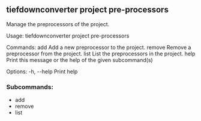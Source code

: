 ## tiefdownconverter project pre-processors

Manage the preprocessors of the project.

Usage: tiefdownconverter project pre-processors <COMMAND>

Commands:
  add     Add a new preprocessor to the project.
  remove  Remove a preprocessor from the project.
  list    List the preprocessors in the project.
  help    Print this message or the help of the given subcommand(s)

Options:
  -h, --help  Print help

### Subcommands:
- add
- remove
- list

